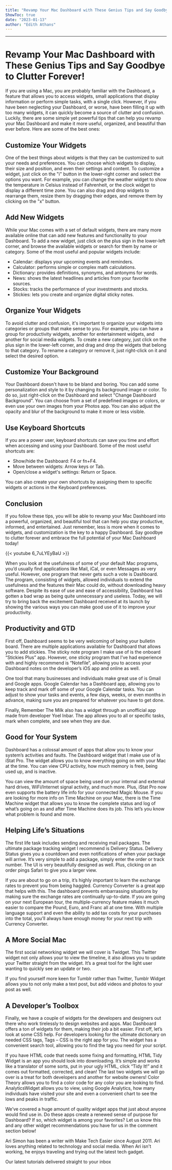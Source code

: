 ```yaml
---
title: "Revamp Your Mac Dashboard with These Genius Tips and Say Goodbye to Clutter Forever!"
ShowToc: true 
date: "2023-01-13"
author: "Edith Athans"
---
```

*****
# Revamp Your Mac Dashboard with These Genius Tips and Say Goodbye to Clutter Forever!

If you are using a Mac, you are probably familiar with the Dashboard, a feature that allows you to access widgets, small applications that display information or perform simple tasks, with a single click. However, if you have been neglecting your Dashboard, or worse, have been filling it up with too many widgets, it can quickly become a source of clutter and confusion. Luckily, there are some simple yet powerful tips that can help you revamp your Mac Dashboard and make it more useful, organized, and beautiful than ever before. Here are some of the best ones:

## Customize Your Widgets

One of the best things about widgets is that they can be customized to suit your needs and preferences. You can choose which widgets to display, their size and position, and even their settings and content. To customize a widget, just click on the "i" button in the lower-right corner and select the options you want. For example, you can change the weather widget to show the temperature in Celsius instead of Fahrenheit, or the clock widget to display a different time zone. You can also drag and drop widgets to rearrange them, resize them by dragging their edges, and remove them by clicking on the "x" button.

## Add New Widgets

While your Mac comes with a set of default widgets, there are many more available online that can add new features and functionality to your Dashboard. To add a new widget, just click on the plus sign in the lower-left corner, and browse the available widgets or search for them by name or category. Some of the most useful and popular widgets include:

- Calendar: displays your upcoming events and reminders.
- Calculator: performs simple or complex math calculations.
- Dictionary: provides definitions, synonyms, and antonyms for words.
- News: shows the latest headlines and articles from your favorite sources.
- Stocks: tracks the performance of your investments and stocks.
- Stickies: lets you create and organize digital sticky notes.

## Organize Your Widgets

To avoid clutter and confusion, it's important to organize your widgets into categories or groups that make sense to you. For example, you can have a group for productivity widgets, another for entertainment widgets, and another for social media widgets. To create a new category, just click on the plus sign in the lower-left corner, and drag and drop the widgets that belong to that category. To rename a category or remove it, just right-click on it and select the desired option.

## Customize Your Background

Your Dashboard doesn't have to be bland and boring. You can add some personalization and style to it by changing its background image or color. To do so, just right-click on the Dashboard and select "Change Dashboard Background". You can choose from a set of predefined images or colors, or even use your own images from your Photos app. You can also adjust the opacity and blur of the background to make it more or less visible.

## Use Keyboard Shortcuts

If you are a power user, keyboard shortcuts can save you time and effort when accessing and using your Dashboard. Some of the most useful shortcuts are:

- Show/hide the Dashboard: F4 or fn+F4.
- Move between widgets: Arrow keys or Tab.
- Open/close a widget's settings: Return or Space.

You can also create your own shortcuts by assigning them to specific widgets or actions in the Keyboard preferences.

## Conclusion

If you follow these tips, you will be able to revamp your Mac Dashboard into a powerful, organized, and beautiful tool that can help you stay productive, informed, and entertained. Just remember, less is more when it comes to widgets, and customization is the key to a happy Dashboard. Say goodbye to clutter forever and embrace the full potential of your Mac Dashboard today!

{{< youtube 6_7uLYEyBaU >}} 



When you look at the usefulness of some of your default Mac programs, you’d usually find applications like Mail, iCal, or even Messages as very useful. However, one program that never gets such a vote is Dashboard. The program, consisting of widgets, allowed individuals to extend the usefulness and the features their Mac could do, without downloading heavy software. Despite its ease of use and ease of accessibility, Dashboard has gotten a bad wrap as being quite unnecessary and useless. Today, we will try to bring back the excitement Dashboard received at its launch by showing the various ways you can make good use of it to improve your productivity.

 
## Productivity and GTD
 

 
First off, Dashboard seems to be very welcoming of being your bulletin board. There are multiple applications available for Dashboard that allows you to add stickies. The sticky note program I make use of is the onboard “Stickies Plus” app. However, one sticky program that I’ve had experience with and highly recommend is “Notefile“, allowing you to access your Dashboard notes on the developer’s iOS app and online as well.
 
One tool that many businesses and individuals make great use of is Gmail and Google apps. Google Calendar has a Dashboard app, allowing you to keep track and mark off some of your Google Calendar tasks. You can adjust to show your tasks and events, a few days, weeks, or even months in advance, making sure you are prepared for whatever you have to get done.
 
Finally, Remember The Milk also has a widget through an unofficial app made from developer Yoel Inbar. The app allows you to all or specific tasks, mark when complete, and see when they are due.
 
## Good for Your System
 
Dashboard has a colossal amount of apps that allow you to know your system’s activities and faults. The Dashboard widget that I make use of is iStat Pro. The widget allows you to know everything going on with your Mac at the time. You can view CPU activity, how much memory is free, being used up, and is inactive.
 
You can view the amount of space being used on your internal and external hard drives, WiFi/Internet signal activity, and much more. Plus, iStat Pro now even supports the battery life info for your connected Magic Mouse. If you are looking for more info on Time Machine on your Mac, there is the Time Machine widget that allows you to know the complete status and log of what’s going on as and after Time Machine does its job. This let’s you know what problem is found and more.
 
## Helping Life’s Situations
 
The first life task includes sending and receiving mail packages. The ultimate package tracking widget I recommend is Delivery Status. Delivery Status gives you a countdown and even notifications of when your package will arrive. It’s very simple to add a package, simply enter the order or track number. The UI is very beautifully designed as well. Plus, clicking on an order pings Safari to give you a larger view.
 
If you are about to go on a trip, it’s highly important to learn the exchange rates to prevent you from being haggled. Currency Converter is a great app that helps with this. The dashboard prevents embarrassing situations by making sure the exchange rates are continually up-to-date. If you are going on your next European tour, the multiple-currency feature makes it much easier to compare the Pound, Euro, and Franc all at one time. With multiple language support and even the ability to add tax costs for your purchases into the total, you’ll always have enough money for your next trip with Currency Converter.
 
## A More Social Mac
 
The first social networking widget we will cover is Twidget. This Twitter widget not only allows your to view the timeline, it also allows you to update your Twitter straight from the widget. It’s a great tool for the light user wanting to quickly see an update or two.
 
If you find yourself more keen for Tumblr rather than Twitter, Tumblr Widget allows you to not only make a text post, but add videos and photos to your post as well. 
 
## A Developer’s Toolbox
 
Finally, we have a couple of widgets for the developers and designers out there who work tirelessly to design websites and apps. Mac Dashboard offers a ton of widgets for them, making their job a bit easier. First off, let’s look at some CSS help. For developers looking for the ultimate dictionary on needed CSS tags, Tags – CSS is the right app for you. The widget has a convenient search tool, allowing you to find the tag you need for your script.
 
If you have HTML code that needs some fixing and formatting, HTML Tidy Widget is an app you should look into downloading. It’s simple and works like a translator of some sorts, put in your ugly HTML, click “Tidy It!” and it comes out formatted, corrected, and clean! The last two widgets we will go over is a treat for both developers and another for website owners! Color Theory allows you to find a color code for any color you are looking to find. AnalyticsWidget allows you to view, using Google Analytics, how many individuals have visited your site and even a convenient chart to see the lows and peaks in traffic.
 
We’ve covered a huge amount of quality widget apps that just about anyone would find use in. Do these apps create a renewed sense of purpose for Dashboard? If so, which widget is among your favorites? Let us know this and any other widget recommendations you have for us in the comment section below!
 
Ari Simon has been a writer with Make Tech Easier since August 2011. Ari loves anything related to technology and social media. When Ari isn't working, he enjoys traveling and trying out the latest tech gadget.
 
Our latest tutorials delivered straight to your inbox





